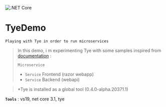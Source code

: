![.NET Core](https://github.com/aimenux/TyeDemo/workflows/.NET%20Core/badge.svg)
# TyeDemo
```
Playing with Tye in order to run microservices
```

> In this demo, i m experimenting Tye with some samples inspired from [documentation](https://github.com/dotnet/tye/tree/master/docs) :
>
> `Microservice`
> - `Service` Frontend (razor webapp)
> - `Service` Backend (webapi)
>

> *Tye is installed as a global tool (0.4.0-alpha.20371.1)

**`Tools`** : vs19, net core 3.1, tye
